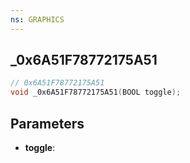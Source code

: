 ```yaml
---
ns: GRAPHICS
---
```

## _0x6A51F78772175A51

```c
// 0x6A51F78772175A51
void _0x6A51F78772175A51(BOOL toggle);
```


## Parameters
* **toggle**:

